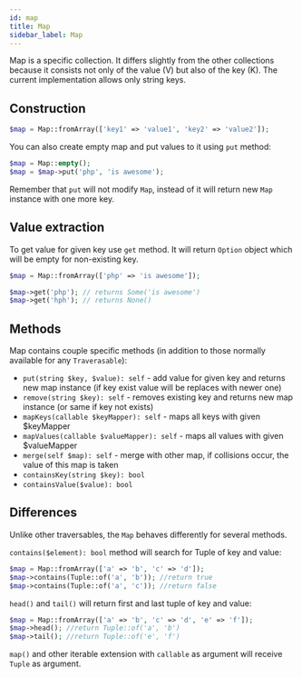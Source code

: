 ```yaml
---
id: map
title: Map
sidebar_label: Map
---
```


Map is a specific collection. It differs slightly from the other collections because 
it consists not only of the value (V) but also of the key (K). 
The current implementation allows only string keys.

## Construction

```php
$map = Map::fromArray(['key1' => 'value1', 'key2' => 'value2']);
```

You can also create empty map and put values to it using `put` method:

```php
$map = Map::empty();
$map = $map->put('php', 'is awesome');
```

Remember that `put` will not modify `Map`, instead of it will return new `Map` instance with one more key.

## Value extraction

To get value for given key use `get` method. It will return `Option` object which will be empty for non-existing key.

```php
$map = Map::fromArray(['php' => 'is awesome']);

$map->get('php'); // returns Some('is awesome')
$map->get('hph'); // returns None()
```

## Methods

Map contains couple specific methods (in addition to those normally available for any `Traverasable`):

 - `put(string $key, $value): self` - add value for given key and returns new map instance (if key exist value will be replaces with newer one)
 - `remove(string $key): self` - removes existing key and returns new map instance (or same if key not exists)
 - `mapKeys(callable $keyMapper): self` - maps all keys with given $keyMapper
 - `mapValues(callable $valueMapper): self` - maps all values with given $valueMapper
 - `merge(self $map): self` - merge with other map, if collisions occur, the value of this map is taken
 - `containsKey(string $key): bool`
 - `containsValue($value): bool`

## Differences

Unlike other traversables, the `Map` behaves differently for several methods.

`contains($element): bool` method will search for Tuple of key and value:

```php
$map = Map::fromArray(['a' => 'b', 'c' => 'd']);
$map->contains(Tuple::of('a', 'b')); //return true
$map->contains(Tuple::of('a', 'c')); //return false
```

`head()` and `tail()` will return first and last tuple of key and value:

```php
$map = Map::fromArray(['a' => 'b', 'c' => 'd', 'e' => 'f']);
$map->head(); //return Tuple::of('a', 'b')
$map->tail(); //return Tuple::of('e', 'f')
``` 

`map()` and other iterable extension with `callable` as argument will receive `Tuple` as argument.
